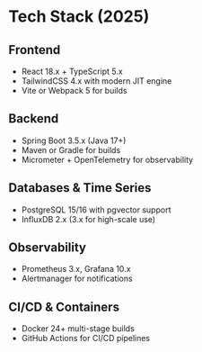 # Tech Stack (2025)

## Frontend
- React 18.x + TypeScript 5.x
- TailwindCSS 4.x with modern JIT engine
- Vite or Webpack 5 for builds

## Backend
- Spring Boot 3.5.x (Java 17+)
- Maven or Gradle for builds
- Micrometer + OpenTelemetry for observability

## Databases & Time Series
- PostgreSQL 15/16 with pgvector support
- InfluxDB 2.x (3.x for high-scale use)

## Observability
- Prometheus 3.x, Grafana 10.x
- Alertmanager for notifications

## CI/CD & Containers
- Docker 24+ multi-stage builds
- GitHub Actions for CI/CD pipelines
